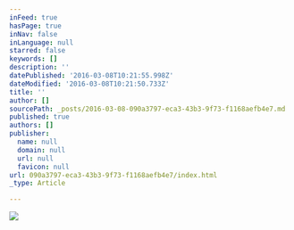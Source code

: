 ```yaml
---
inFeed: true
hasPage: true
inNav: false
inLanguage: null
starred: false
keywords: []
description: ''
datePublished: '2016-03-08T10:21:55.998Z'
dateModified: '2016-03-08T10:21:50.733Z'
title: ''
author: []
sourcePath: _posts/2016-03-08-090a3797-eca3-43b3-9f73-f1168aefb4e7.md
published: true
authors: []
publisher:
  name: null
  domain: null
  url: null
  favicon: null
url: 090a3797-eca3-43b3-9f73-f1168aefb4e7/index.html
_type: Article

---
```

![](https://the-grid-user-content.s3-us-west-2.amazonaws.com/ac374cad-4d03-4478-8608-10206dd14b9e.gif)